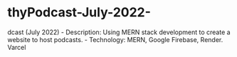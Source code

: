 # thyPodcast-July-2022-
dcast (July 2022) - Description: Using MERN stack development to create a website to host podcasts. - Technology: MERN, Google Firebase, Render. Varcel
